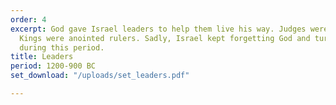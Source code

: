 ```yaml
---
order: 4
excerpt: God gave Israel leaders to help them live his way. Judges were wise warriors.
  Kings were anointed rulers. Sadly, Israel kept forgetting God and turning to idols
  during this period.
title: Leaders
period: 1200-900 BC
set_download: "/uploads/set_leaders.pdf"

---
```

